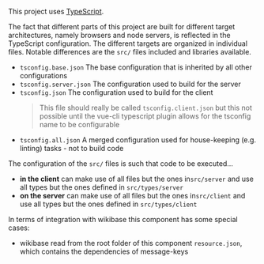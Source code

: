 This project uses [TypeScript](https://en.wikipedia.org/wiki/TypeScript).

The fact that different parts of this project are built for different target architectures, namely browsers and node servers, is reflected in the TypeScript configuration. The different targets are organized in individual files. Notable differences are the `src/` files included and libraries available.

* `tsconfig.base.json` The base configuration that is inherited by all other configurations
* `tsconfig.server.json` The configuration used to build for the server
* `tsconfig.json` The configuration used to build for the client
    > This file should really be called `tsconfig.client.json` but this not possible until the vue-cli typescript plugin allows for the tsconfig name to be configurable
* `tsconfig.all.json` A merged configuration used for house-keeping (e.g. linting) tasks - not to build code

The configuration of the `src/` files is such that code to be executed…
* **in the client** can make use of all files but the ones in`src/server` and use all types but the ones defined in `src/types/server`
* **on the server** can make use of all files but the ones in`src/client` and use all types but the ones defined in `src/types/client`

In terms of integration with wikibase this component has some special cases:
* wikibase read from the root folder of this component `resource.json`, which contains the dependencies of message-keys
